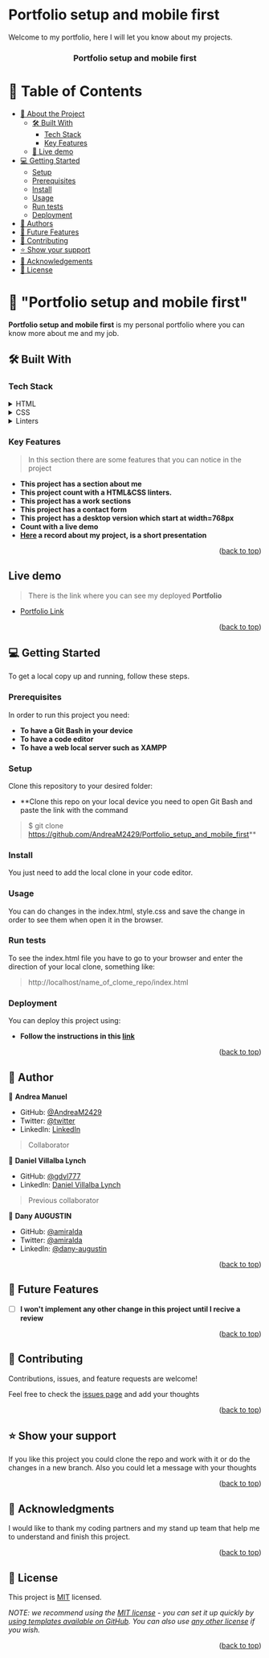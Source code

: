 # Portfolio setup and mobile first
Welcome to my portfolio, here I will let you know about my projects.
<a name="readme-top"></a>

<div align="center">
  <h3><b>Portfolio setup and mobile first</b></h3>
</div>

# 📗 Table of Contents

- [📖 About the Project](#about-project)
  - [🛠 Built With](#built-with)
    - [Tech Stack](#tech-stack)
    - [Key Features](#key-features)
  - [🚀 Live demo](#live-demo)
- [💻 Getting Started](#getting-started)
  - [Setup](#setup)
  - [Prerequisites](#prerequisites)
  - [Install](#install)
  - [Usage](#usage)
  - [Run tests](#run-tests)
  - [Deployment](#deployment)
- [👥 Authors](#authors)
- [🔭 Future Features](#future-features)
- [🤝 Contributing](#contributing)
- [⭐️ Show your support](#support)
- [🙏 Acknowledgements](#acknowledgements)
- [📝 License](#license)


# 📖 "Portfolio setup and mobile first" <a name="about-project"></a>

**Portfolio setup and mobile first** is my personal portfolio where you can know more about me and my job.

## 🛠 Built With <a name="built-with"></a>

### Tech Stack <a name="tech-stack"></a>

<details>
  <summary>HTML</summary>
  <ul>
    <li>This project use <a href="https://github.com/microverseinc/curriculum-html-css/blob/main/html5.md">HTML</a> tags.</li>
  </ul>
</details>

<details>
  <summary>CSS</summary>
  <ul>
    > Add the mobile and desktop design using media query.
    <li>The <a href="https://github.com/microverseinc/curriculum-html-css/blob/main/html5.md">CSS</a> is used to provide the design in the index document</li>
  </ul>
</details>

<details>
  <summary>Linters</summary>
  <ul>
    <li>The <a href="https://github.com/microverseinc/linters-config">Linters</a> are tools that help us to check and solve the errors in the code</li>
  </ul>
</details>


### Key Features <a name="key-features"></a>

> In this section there are some features that you can notice in the project

- **This project has a section about me**
- **This project count with a HTML&CSS linters.**
- **This project has a work sections**
- **This project has a contact form**
- **This project has a desktop version which start at width=768px**
- **Count with a live demo**
- **[Here](https://www.loom.com/share/3462436b53e24ca6917c3b37de2aee0a) a record about my project, is a short presentation**

<p align="right">(<a href="#readme-top">back to top</a>)</p>

## Live demo <a name="live-demo"></a> 

> There is the link where you can see my deployed **Portfolio**

- [Portfolio Link](https://andream2429.github.io/Portfolio_setup_and_mobile_first/)

<p align="right">(<a href="#readme-top">back to top</a>)</p>

## 💻 Getting Started <a name="getting-started"></a>

To get a local copy up and running, follow these steps.

### Prerequisites

In order to run this project you need:
- **To have a Git Bash in your device**
- **To have a code editor**
- **To have a web local server such as XAMPP**


### Setup

Clone this repository to your desired folder:
- **Clone this repo on your local device you need to open Git Bash and paste the link with the command 
> $ git clone https://github.com/AndreaM2429/Portfolio_setup_and_mobile_first**


### Install

You just need to add the local clone in your code editor.


### Usage

You can do changes in the index.html, style.css and save the change in order to see them when open it in the browser.


### Run tests

To see the index.html file you have to go to your browser and enter the direction of your local clone, something like: 
> http://localhost/name_of_clome_repo/index.html


### Deployment

You can deploy this project using:
- **Follow the instructions in this [link](https://pages.github.com/)**

<p align="right">(<a href="#readme-top">back to top</a>)</p>


## 👥 Author <a name="authors"></a>

👤 **Andrea Manuel**

- GitHub: [@AndreaM2429](https://github.com/AndreaM2429)
- Twitter: [@twitter](https://twitter.com/AndreaManuelOr1)
- LinkedIn: [LinkedIn](https://www.linkedin.com/in/andrea-manuel-2b075026a/)

> Collaborator

👤 **Daniel Villalba Lynch**

- GitHub: [@gdvl777](https://github.com/gdvl777)
- LinkedIn: [Daniel Villalba Lynch](https://linkedin.com/in/dvillalba777)

>Previous collaborator

👤 **Dany AUGUSTIN**

- GitHub: [@amiralda](https://github.com/amiralda)
- Twitter: [@amiralda](https://twitter.com/amiralda)
- LinkedIn: [@dany-augustin](https://linkedin.com/in/dany-augustin)

<p align="right">(<a href="#readme-top">back to top</a>)</p>


## 🔭 Future Features <a name="future-features"></a>

- [ ] **I won't implement any other change in this project until I recive a review**

<p align="right">(<a href="#readme-top">back to top</a>)</p>


## 🤝 Contributing <a name="contributing"></a>

Contributions, issues, and feature requests are welcome!

Feel free to check the [issues page](../../issues/) and add your thoughts

<p align="right">(<a href="#readme-top">back to top</a>)</p>


## ⭐️ Show your support <a name="support"></a>

If you like this project you could clone the repo and work with it or do the changes in a new branch. Also you could let a message with your thoughts

<p align="right">(<a href="#readme-top">back to top</a>)</p>


## 🙏 Acknowledgments <a name="acknowledgements"></a>

I would like to thank my coding partners and my stand up team that help me to understand and finish this project.

<p align="right">(<a href="#readme-top">back to top</a>)</p>


## 📝 License <a name="license"></a>

This project is [MIT](./LICENSE) licensed.

_NOTE: we recommend using the [MIT license](https://choosealicense.com/licenses/mit/) - you can set it up quickly by [using templates available on GitHub](https://docs.github.com/en/communities/setting-up-your-project-for-healthy-contributions/adding-a-license-to-a-repository). You can also use [any other license](https://choosealicense.com/licenses/) if you wish._

<p align="right">(<a href="#readme-top">back to top</a>)</p>
